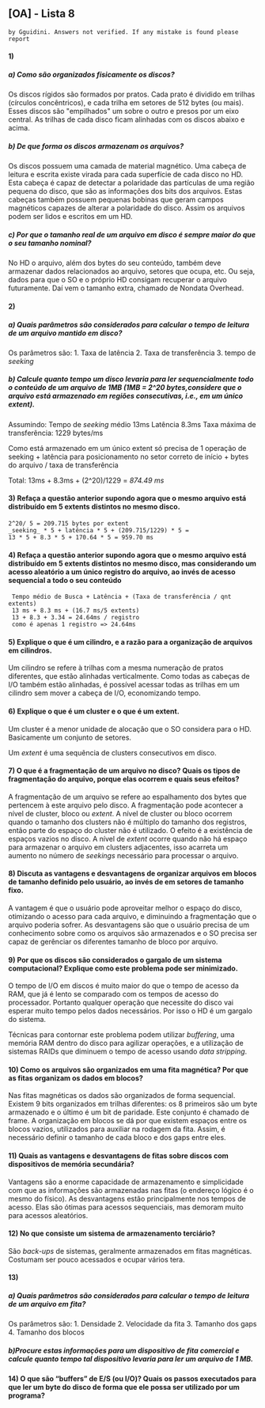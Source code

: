 ## [OA] - Lista 8
` by Gguidini. Answers not verified. If any mistake is found please report `

#### 1) 
##### a) Como são organizados fisicamente os discos? 

Os discos rígidos são formados por pratos. Cada prato é dividido em trilhas (círculos concêntricos), e cada trilha em setores de 512 bytes (ou mais). Esses discos são "empilhados" um sobre o outro e presos por um eixo central. As trilhas de cada disco ficam alinhadas com os discos abaixo e acima.

##### b) De que forma os discos armazenam os arquivos? 

Os discos possuem uma camada de material magnético. Uma cabeça de leitura e escrita existe virada para cada superfície de cada disco no HD. Esta cabeça é capaz de detectar a polaridade das partículas de uma região pequena do disco, que são as informações dos bits dos arquivos. Estas cabeças também possuem pequenas bobinas que geram campos magnéticos capazes de alterar a polaridade do disco.
Assim os arquivos podem ser lidos e escritos em um HD.

##### c) Por que o tamanho real de um arquivo em disco é sempre maior do que o seu tamanho nominal?

No HD o arquivo, além dos bytes do seu conteúdo, também deve armazenar dados relacionados ao arquivo, setores que ocupa, etc. Ou seja, dados para que o SO e o próprio HD consigam recuperar o arquivo futuramente. Daí vem o tamanho extra, chamado de Nondata Overhead.

#### 2)  
##### a) Quais parâmetros são considerados para calcular o tempo de leitura de um arquivo mantido em disco?

Os parâmetros são:
    1. Taxa de latência
    2. Taxa de transferência
    3. tempo de _seeking_
    
##### b) Calcule quanto tempo um disco levaria para ler sequencialmente todo o conteúdo de um arquivo de 1MB (1MB = 2^20 bytes,considere que o arquivo está armazenado em regiões consecutivas, i.e., em um único extent).

Assumindo:
Tempo de _seeking_ médio 13ms
Latência 8.3ms
Taxa máxima de transferência: 1229 bytes/ms

Como está armazenado em um único extent só precisa de 1 operação de seeking + latência para posicionamento no setor correto de início + bytes do arquivo / taxa de transferência

Total: 13ms + 8.3ms + (2^20)/1229 = *874.49 ms*

#### 3) Refaça a questão anterior supondo agora que o mesmo arquivo está distribuído em 5 extents distintos no mesmo disco.
```
2^20/ 5 = 209.715 bytes por extent
_seeking_ * 5 + latência * 5 + (209.715/1229) * 5 = 
13 * 5 + 8.3 * 5 + 170.64 * 5 = 959.70 ms
```

#### 4) Refaça a questão anterior supondo agora que o mesmo arquivo está distribuído em 5 extents distintos no mesmo disco, mas considerando um acesso aleatório a um único registro do arquivo, ao invés de acesso sequencial a todo o seu conteúdo
```
 Tempo médio de Busca + Latência + (Taxa de transferência / qnt extents)
 13 ms + 8.3 ms + (16.7 ms/5 extents)
 13 + 8.3 + 3.34 = 24.64ms / registro
 como é apenas 1 registro => 24.64ms 
```
#### 5) Explique o que é um cilindro, e a razão para a organização de arquivos em cilindros.

Um cilindro se refere à trilhas com a mesma numeração de pratos diferentes, que estão alinhadas verticalmente. Como todas as cabeças de I/O também estão alinhadas, é possível acessar todas as trilhas em um cilindro sem mover a cabeça de I/O, economizando tempo.

#### 6) Explique o que é um cluster e o que é um extent.

Um cluster é a menor unidade de alocação que o SO considera para o HD. Basicamente um conjunto de setores.

Um _extent_ é uma sequẽncia de clusters consecutivos em disco.

#### 7) O que é a fragmentação de um arquivo no disco? Quais os tipos de fragmentação do arquivo, porque elas ocorrem e quais seus efeitos?

A fragmentação de um arquivo se refere ao espalhamento dos bytes que pertencem à este arquivo pelo disco.
A fragmentação pode acontecer a nível de cluster, bloco ou _extent_.
A nível de cluster ou bloco ocorrem quando o tamanho dos clusters não é múltiplo do tamanho dos registros, então parte do espaço do cluster não é utilizado. O efeito é a existência de espaços vazios no disco.
A nível de _extent_ ocorre quando não há espaço para armazenar o arquivo em clusters adjacentes, isso acarreta um aumento no número de _seekings_ necessário para processar o arquivo.

#### 8) Discuta as vantagens e desvantagens de organizar arquivos em blocos de tamanho definido pelo usuário, ao invés de em setores de tamanho fixo.

A vantagem é que o usuário pode aproveitar melhor o espaço do disco, otimizando o acesso para cada arquivo, e diminuindo a fragmentação que o arquivo poderia sofrer. 
As desvantagens são que o usuário precisa de um conhecimento sobre como os arquivos são armazenados e o SO precisa ser capaz de gerênciar os diferentes tamanho de bloco por arquivo.

#### 9) Por que os discos são considerados o gargalo de um sistema computacional? Explique como este problema pode ser minimizado.

O tempo de I/O em discos é muito maior do que o tempo de acesso da RAM, que já é lento se comparado com os tempos de acesso do processador. Portanto qualquer operação que necessite do disco vai esperar muito tempo pelos dados necessários. Por isso o HD é um gargalo do sistema.

Técnicas para contornar este problema podem utilizar _buffering_, uma memória RAM dentro do disco para agilizar operações, e a utilização de sistemas RAIDs que diminuem o tempo de acesso usando _data stripping_.

#### 10) Como os arquivos são organizados em uma fita magnética? Por que as fitas organizam os dados em blocos?

Nas fitas magnéticas os dados são organizados de forma sequencial. Existem 9 bits organizados em trilhas diferentes: os 8 primeiros são um byte armazenado e o último é um bit de paridade. Este conjunto é chamado de frame.
A organização em blocos se dá por que existem espaços entre os blocos vazios, utilizados para auxiliar na rodagem da fita. Assim, é necessário definir o tamanho de cada bloco e dos gaps entre eles.

#### 11) Quais as vantagens e desvantagens de fitas sobre discos com dispositivos de memória secundária?

Vantagens são a enorme capacidade de armazenamento e simplicidade com que as informações são armazenadas nas fitas (o endereço lógico é o mesmo do físico).
As desvantagens estão principalmente nos tempos de acesso. Elas são ótimas para acessos sequenciais, mas demoram muito para acessos aleatórios.

#### 12) No que consiste um sistema de armazenamento terciário?

São _back-ups_ de sistemas, geralmente armazenados em fitas magnéticas. Costumam ser pouco acessados e ocupar vários tera.

#### 13) 
##### a) Quais parâmetros são considerados para calcular o tempo de leitura de um arquivo em fita? 

Os parâmetros são:
    1. Densidade
    2. Velocidade da fita
    3. Tamanho dos gaps
    4. Tamanho dos blocos
    
##### b)Procure estas informações para um dispositivo de fita comercial e calcule quanto tempo tal dispositivo levaria para ler um arquivo de 1 MB.

#### 14) O que são “buffers” de E/S (ou I/O)? Quais os passos executados para que ler um byte do disco de forma que ele possa ser utilizado por um programa?
